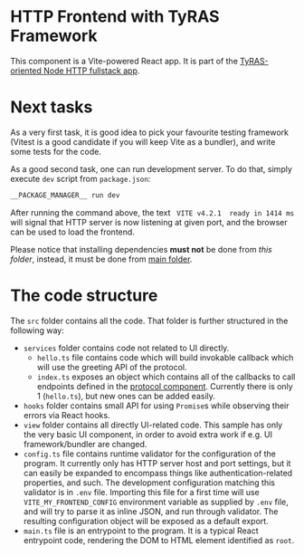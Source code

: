 # HTTP Frontend with TyRAS Framework

This component is a Vite-powered React app.
It is part of the [TyRAS-oriented Node HTTP fullstack app](../../README.md).

# Next tasks

As a very first task, it is good idea to pick your favourite testing framework (Vitest is a good candidate if you will keep Vite as a bundler), and write some tests for the code.

As a good second task, one can run development server.
To do that, simply execute `dev` script from `package.json`:
```sh
__PACKAGE_MANAGER__ run dev
```

After running the command above, the text ` VITE v4.2.1  ready in 1414 ms` will signal that HTTP server is now listening at given port, and the browser can be used to load the frontend.

Please notice that installing dependencies **must not** be done from *this folder*, instead, it must be done from [main folder](../..).

# The code structure

The `src` folder contains all the code.
That folder is further structured in the following way:
- `services` folder contains code not related to UI directly.
    - `hello.ts` file contains code which will build invokable callback which will use the greeting API of the protocol.
    - `index.ts` exposes an object which contains all of the callbacks to call endpoints defined in the [protocol component](../protocol).
      Currently there is only 1 (`hello.ts`), but new ones can be added easily.
- `hooks` folder contains small API for using `Promise`s while observing their errors via React hooks.
- `view` folder contains all directly UI-related code.
  This sample has only the very basic UI component, in order to avoid extra work if e.g. UI framework/bundler are changed.
- `config.ts` file contains runtime validator for the configuration of the program.
  It currently only has HTTP server host and port settings, but it can easily be expanded to encompass things like authentication-related properties, and such.
  The development configuration matching this validator is in `.env` file.
  Importing this file for a first time will use `VITE_MY_FRONTEND_CONFIG` environment variable as supplied by `.env` file, and will try to parse it as inline JSON, and run through validator.
  The resulting configuration object will be exposed as a default export.
- `main.ts` file is an entrypoint to the program.
  It is a typical React entrypoint code, rendering the DOM to HTML element identified as `root`.